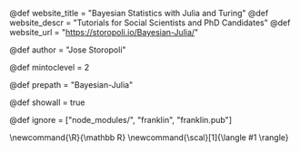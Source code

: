 <!--
Add here global page variables to use throughout your
website.
The website_* must be defined for the RSS to work
-->
@def website_title = "Bayesian Statistics with Julia and Turing"
@def website_descr = "Tutorials for Social Scientists and PhD Candidates"
@def website_url   = "https://storopoli.io/Bayesian-Julia/"

@def author = "Jose Storopoli"

@def mintoclevel = 2

@def prepath = "Bayesian-Julia"

@def showall = true

<!--
Add here files or directories that should be ignored by Franklin, otherwise
these files might be copied and, if markdown, processed by Franklin which
you might not want. Indicate directories by ending the name with a `/`.
-->
@def ignore = ["node_modules/", "franklin", "franklin.pub"]

<!--
Add here global latex commands to use throughout your
pages. It can be math commands but does not need to be.
For instance:
* \newcommand{\phrase}{This is a long phrase to copy.}
-->
\newcommand{\R}{\mathbb R}
\newcommand{\scal}[1]{\langle #1 \rangle}
